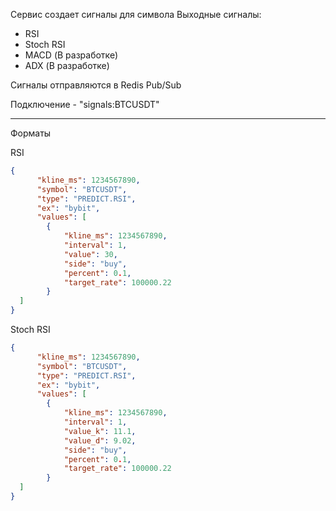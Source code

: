 Сервис создает сигналы для символа
Выходные сигналы: 
- RSI 
- Stoch RSI 
- MACD (В разработке)
- ADX (В разработке)

Сигналы отправляются в Redis Pub/Sub

Подключение - "signals:BTCUSDT"

---

Форматы

RSI

```json
{
      "kline_ms": 1234567890,
      "symbol": "BTCUSDT",
      "type": "PREDICT.RSI",
      "ex": "bybit",
      "values": [
        {
            "kline_ms": 1234567890,
            "interval": 1,
            "value": 30,
            "side": "buy",
            "percent": 0.1,
            "target_rate": 100000.22
        }
  ]
}
```

Stoch RSI

```json
{
      "kline_ms": 1234567890,
      "symbol": "BTCUSDT",
      "type": "PREDICT.RSI",
      "ex": "bybit",
      "values": [
        {
            "kline_ms": 1234567890,
            "interval": 1,
            "value_k": 11.1,
            "value_d": 9.02,
            "side": "buy",
            "percent": 0.1,
            "target_rate": 100000.22
        }
  ]
}
```